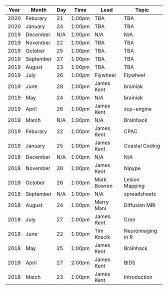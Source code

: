 | Year | Month     | Day | Time   | Lead        | Topic             |
|------|-----------|-----|--------|-------------|-------------------|
| 2020 | Feburary  | 21  | 1:00pm | TBA         | TBA               |
| 2020 | January   | 24  | 1:00pm | TBA         | TBA               |
| 2019 | December  | N/A | 1:00pm | N/A         | N/A               |
| 2019 | November  | 22  | 1:00pm | TBA         | TBA               |
| 2019 | October   | 25  | 1:00pm | TBA         | TBA               |
| 2019 | September | 27  | 1:00pm | TBA         | TBA               |
| 2019 | August    | 23  | 1:00pm | TBA         | TBA               |
| 2019 | July      | 26  | 1:00pm | Flywheel    | Flywheel          |
| 2019 | June      | 28  | 1:00pm | James Kent  | brainiak          |
| 2019 | May       | 24  | 1:00pm | N/A         | brainiak          |
| 2019 | April     | 26  | 1:00pm | James Kent  | xcp-engine        |
| 2019 | March     | N/A | 1:00pm | N/A         | Brainhack         |
| 2019 | Feburary  | 22  | 1:00pm | James Kent  | CPAC              |
| 2019 | January   | 25  | 1:00pm | James Kent  | Coastal Coding    |
| 2018 | December  | N/A | 1:00pm | N/A         | N/A               |
| 2018 | November  | 30  | 1:00pm | James Kent  | Nipype            |
| 2018 | October   | 26  | 1:00pm | Mark Bowren | Lesion Mapping    |
| 2018 | September | N/A | 1:00pm | N/A         | spreadsheets      |
| 2018 | August    | 24  | 1:00pm | Merry Mani  | Diffusion MRI     |
| 2018 | July      | 27  | 1:00pm | James Kent  | Cron              |
| 2018 | June      | 22  | 1:00pm | Tim Koscik  | Neuroimaging in R |
| 2018 | May       | 25  | 1:00pm | James Kent  | Brainhack         |
| 2018 | April     | 27  | 2:00pm | James Kent  | BIDS              |
| 2018 | March     | 23  | 1:00pm | James Kent  | Introduction      |
